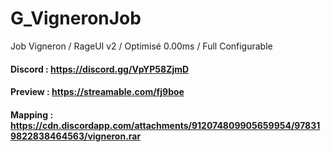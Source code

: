 # G_VigneronJob
Job Vigneron / RageUI v2 / Optimisé 0.00ms / Full Configurable

#### Discord : https://discord.gg/VpYP58ZjmD

#### Preview : https://streamable.com/fj9boe

#### Mapping : https://cdn.discordapp.com/attachments/912074809905659954/978319822838464563/vigneron.rar
